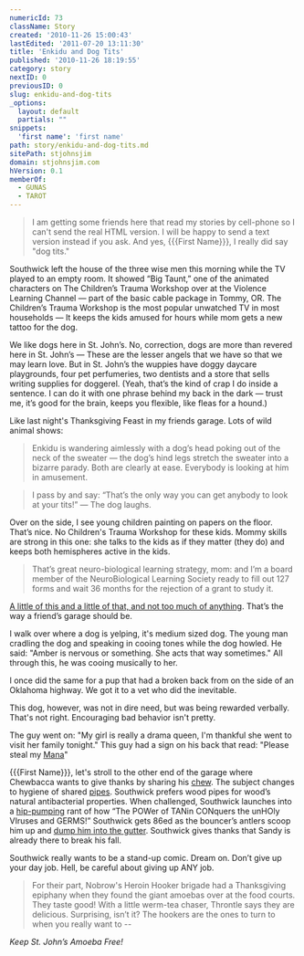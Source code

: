 ```yaml
---
numericId: 73
className: Story
created: '2010-11-26 15:00:43'
lastEdited: '2011-07-20 13:11:30'
title: 'Enkidu and Dog Tits'
published: '2010-11-26 18:19:55'
category: story
nextID: 0
previousID: 0
slug: enkidu-and-dog-tits
_options:
  layout: default
  partials: ""
snippets:
  'first name': 'first name'
path: story/enkidu-and-dog-tits.md
sitePath: stjohnsjim
domain: stjohnsjim.com
hVersion: 0.1
memberOf:
  - GUNAS
  - TAROT
---
```

>  I am getting some friends here that read my stories by cell-phone so I can't send the real HTML version. I will be happy to send a text version instead if you ask. And yes, {{{First Name}}}, I really did say "dog tits."

Southwick left the house of the three wise men this morning while the TV played to an empty room. It showed “Big Taunt,” one of the animated characters on The Children’s Trauma Workshop over at the Violence Learning Channel — part of the basic cable package in Tommy, OR. The Children’s Trauma Workshop is the most popular unwatched TV in most households — It keeps the kids amused for hours while mom gets a new tattoo for the dog.

We like dogs here in St. John’s. No, correction, dogs are more than revered here in St. John’s — These are the lesser angels that we have so that we may learn love. But in St. John’s the wuppies have doggy daycare playgrounds, four pet perfumeries, two dentists and a store that sells writing supplies for doggerel. (Yeah, that’s the kind of crap I do inside a sentence. I can do it with one phrase behind my back in the dark — trust me, it’s good for the brain, keeps you flexible, like fleas for a hound.)

Like last night's Thanksgiving Feast in my friends garage. Lots of wild animal shows:

> Enkidu is wandering aimlessly with a dog’s head poking out of the neck of the sweater — the dog’s hind legs stretch the sweater into a bizarre parady. Both are clearly at ease. Everybody is looking at him in amusement. 

> I pass by and say: “That’s the only way you can get anybody to look at your tits!” — The dog laughs.

Over on the side, I see young children painting on papers on the floor. That’s nice. No Children's Trauma Workshop for these kids. Mommy skills are strong in this one: she talks to the kids as if they matter (they do) and keeps both hemispheres active in the kids.

> That’s great neuro-biological learning strategy, mom: and I’m a board member of the NeuroBiological Learning Society ready to fill out 127 forms and wait 36 months for the rejection of a grant to study it.

[A little of this and a little of that, and not too much of anything][0]. That’s the way a friend’s garage should be.

I walk over where a dog is yelping, it's medium sized dog. The young man cradling the dog and speaking in cooing tones while the dog howled. He said: "Amber is nervous or something. She acts that way sometimes." All through this, he was cooing musically to her.

I once did the same for a pup that had a broken back from on the side of an Oklahoma highway. We got it to a vet who did the inevitable.

This dog, however, was not in dire need, but was being rewarded verbally. That's not right. Encouraging bad behavior isn't pretty.

The guy went on: "My girl is really a drama queen, I'm thankful she went to visit her family tonight." This guy had a sign on his back that read: "Please steal my [Mana][1]"

{{{First Name}}}, let's stroll to the other end of the garage where Chewbacca wants to give thanks by sharing his [chew][2]. The subject changes to hygiene of shared [pipes][3]. Southwick prefers wood pipes for wood’s natural antibacterial properties. When challenged, Southwick launches into a [hip-pumping][4] rant of how “The POWer of TANin CONquers the unHOly VIruses and GERMS!” Southwick gets 86ed as the bouncer’s antlers scoop him up and [dump him into the gutter][5]. Southwick gives thanks that Sandy is already there to break his fall.

Southwick really wants to be a stand-up comic. Dream on. Don’t give up your day job. Hell, be careful about giving up ANY job.

> For their part, Nobrow's Heroin Hooker brigade had a Thanksgiving epiphany when they found the giant amoebas over at the food courts. They taste good! With a little werm-tea chaser, Throntle says they are delicious. Surprising, isn’t it? The hookers are the ones to turn to when you really want to --

_Keep St. John’s Amoeba Free!_

[0]: http://en.wikipedia.org/wiki/Middle_way
[1]: http://en.wikipedia.org/wiki/Mana
[2]: http://en.wikipedia.org/wiki/Chewbacca
[3]: http://www.google.com/search?rls=en&amp;q=reaming+the+cake&amp;ie=UTF-8&amp;oe=UTF-8
[4]: http://www.fiftiesweb.com/elvis.htm
[5]: http://www.google.com/search?q=soylent+green+the+scoops+are+coming&amp;ie=UTF-8&amp;oe=UTF-8